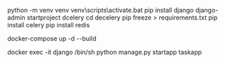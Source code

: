 python -m venv venv
venv\scripts\activate.bat 
pip install django
django-admin startproject dcelery
cd decelery
pip freeze > requirements.txt
pip install celery
pip install redis

docker-compose up -d --build


docker exec -it django /bin/sh
python manage.py startapp taskapp